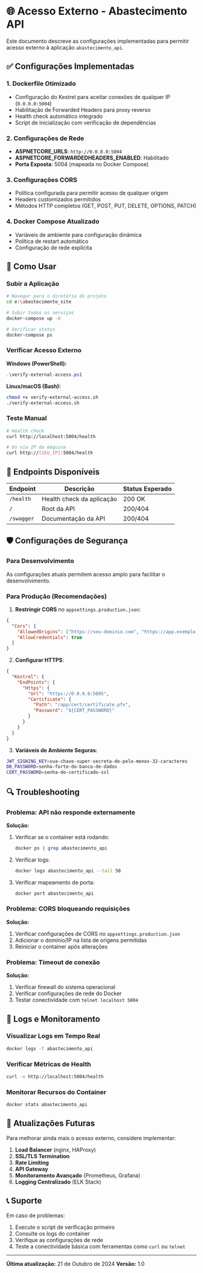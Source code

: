 # 🌐 Acesso Externo - Abastecimento API

Este documento descreve as configurações implementadas para permitir acesso externo à aplicação `abastecimento_api`.

## ✅ Configurações Implementadas

### 1. **Dockerfile Otimizado**
- Configuração do Kestrel para aceitar conexões de qualquer IP (`0.0.0.0:5004`)
- Habilitação de Forwarded Headers para proxy reverso
- Health check automático integrado
- Script de inicialização com verificação de dependências

### 2. **Configurações de Rede**
- **ASPNETCORE_URLS**: `http://0.0.0.0:5004`
- **ASPNETCORE_FORWARDEDHEADERS_ENABLED**: Habilitado
- **Porta Exposta**: 5004 (mapeada no Docker Compose)

### 3. **Configurações CORS**
- Política configurada para permitir acesso de qualquer origem
- Headers customizados permitidos
- Métodos HTTP completos (GET, POST, PUT, DELETE, OPTIONS, PATCH)

### 4. **Docker Compose Atualizado**
- Variáveis de ambiente para configuração dinâmica
- Política de restart automático
- Configuração de rede explícita

## 🚀 Como Usar

### Subir a Aplicação
```bash
# Navegar para o diretório do projeto
cd e:\abastecimento_site

# Subir todos os serviços
docker-compose up -d

# Verificar status
docker-compose ps
```

### Verificar Acesso Externo

**Windows (PowerShell):**
```powershell
.\verify-external-access.ps1
```

**Linux/macOS (Bash):**
```bash
chmod +x verify-external-access.sh
./verify-external-access.sh
```

### Teste Manual
```bash
# Health check
curl http://localhost:5004/health

# Ou via IP da máquina
curl http://[SEU_IP]:5004/health
```

## 🔧 Endpoints Disponíveis

| Endpoint | Descrição | Status Esperado |
|----------|-----------|-----------------|
| `/health` | Health check da aplicação | 200 OK |
| `/` | Root da API | 200/404 |
| `/swagger` | Documentação da API | 200/404 |

## 🛡️ Configurações de Segurança

### Para Desenvolvimento
As configurações atuais permitem acesso amplo para facilitar o desenvolvimento.

### Para Produção (Recomendações)
1. **Restringir CORS** no `appsettings.production.json`:
```json
{
  "Cors": {
    "AllowedOrigins": ["https://seu-dominio.com", "https://app.exemplo.com"],
    "AllowCredentials": true
  }
}
```

2. **Configurar HTTPS**:
```json
{
  "Kestrel": {
    "EndPoints": {
      "Https": {
        "Url": "https://0.0.0.0:5005",
        "Certificate": {
          "Path": "/app/cert/certificate.pfx",
          "Password": "${CERT_PASSWORD}"
        }
      }
    }
  }
}
```

3. **Variáveis de Ambiente Seguras**:
```bash
JWT_SIGNING_KEY=sua-chave-super-secreta-de-pelo-menos-32-caracteres
DB_PASSWORD=senha-forte-do-banco-de-dados
CERT_PASSWORD=senha-do-certificado-ssl
```

## 🔍 Troubleshooting

### Problema: API não responde externamente
**Solução:**
1. Verificar se o container está rodando:
   ```bash
   docker ps | grep abastecimento_api
   ```

2. Verificar logs:
   ```bash
   docker logs abastecimento_api --tail 50
   ```

3. Verificar mapeamento de porta:
   ```bash
   docker port abastecimento_api
   ```

### Problema: CORS bloqueando requisições
**Solução:**
1. Verificar configurações de CORS no `appsettings.production.json`
2. Adicionar o domínio/IP na lista de origens permitidas
3. Reiniciar o container após alterações

### Problema: Timeout de conexão
**Solução:**
1. Verificar firewall do sistema operacional
2. Verificar configurações de rede do Docker
3. Testar conectividade com `telnet localhost 5004`

## 📝 Logs e Monitoramento

### Visualizar Logs em Tempo Real
```bash
docker logs -f abastecimento_api
```

### Verificar Métricas de Health
```bash
curl -v http://localhost:5004/health
```

### Monitorar Recursos do Container
```bash
docker stats abastecimento_api
```

## 🔄 Atualizações Futuras

Para melhorar ainda mais o acesso externo, considere implementar:

1. **Load Balancer** (nginx, HAProxy)
2. **SSL/TLS Termination**
3. **Rate Limiting**
4. **API Gateway**
5. **Monitoramento Avançado** (Prometheus, Grafana)
6. **Logging Centralizado** (ELK Stack)

## 📞 Suporte

Em caso de problemas:
1. Execute o script de verificação primeiro
2. Consulte os logs do container
3. Verifique as configurações de rede
4. Teste a conectividade básica com ferramentas como `curl` ou `telnet`

---

**Última atualização:** 21 de Outubro de 2024
**Versão:** 1.0